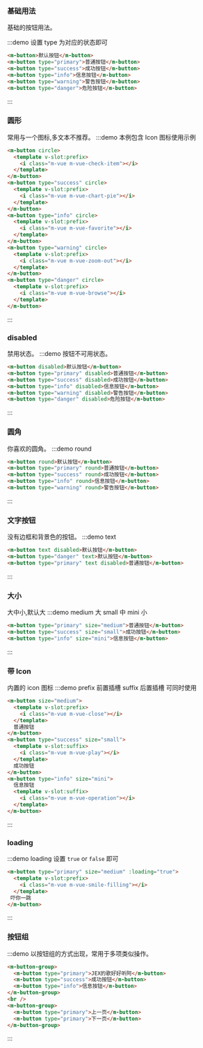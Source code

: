 ### 基础用法

基础的按钮用法。

:::demo 设置 type 为对应的状态即可

```html
<m-button>默认按钮</m-button>
<m-button type="primary">普通按钮</m-button>
<m-button type="success">成功按钮</m-button>
<m-button type="info">信息按钮</m-button>
<m-button type="warning">警告按钮</m-button>
<m-button type="danger">危险按钮</m-button>
```

:::

### 圆形

常用与一个图标,多文本不推荐。
:::demo 本例包含 Icon 图标使用示例

```html
<m-button circle>
  <template v-slot:prefix>
    <i class="m-vue m-vue-check-item"></i>
  </template>
</m-button>
<m-button type="success" circle>
  <template v-slot:prefix>
    <i class="m-vue m-vue-chart-pie"></i>
  </template>
</m-button>
<m-button type="info" circle>
  <template v-slot:prefix>
    <i class="m-vue m-vue-favorite"></i>
  </template>
</m-button>
<m-button type="warning" circle>
  <template v-slot:prefix>
    <i class="m-vue m-vue-zoom-out"></i>
  </template>
</m-button>
<m-button type="danger" circle>
  <template v-slot:prefix>
    <i class="m-vue m-vue-browse"></i>
  </template>
</m-button>
```

:::

### disabled

禁用状态。
:::demo 按钮不可用状态。

```html
<m-button disabled>默认按钮</m-button>
<m-button type="primary" disabled>普通按钮</m-button>
<m-button type="success" disabled>成功按钮</m-button>
<m-button type="info" disabled>信息按钮</m-button>
<m-button type="warning" disabled>警告按钮</m-button>
<m-button type="danger" disabled>危险按钮</m-button>
```

:::

### 圆角

你喜欢的圆角。
:::demo round

```html
<m-button round>默认按钮</m-button>
<m-button type="primary" round>普通按钮</m-button>
<m-button type="success" round>成功按钮</m-button>
<m-button type="info" round>信息按钮</m-button>
<m-button type="warning" round>警告按钮</m-button>
```

:::

### 文字按钮

没有边框和背景色的按钮。
:::demo text

```html
<m-button text disabled>默认按钮</m-button>
<m-button type="danger" text>默认按钮</m-button>
<m-button type="primary" text disabled>普通按钮</m-button>
```

:::

### 大小

大中小,默认大
:::demo medium 大 small 中 mini 小

```html
<m-button type="primary" size="medium">普通按钮</m-button>
<m-button type="success" size="small">成功按钮</m-button>
<m-button type="info" size="mini">信息按钮</m-button>
```

:::

### 带 Icon

内置的 icon 图标
:::demo prefix 前置插槽 suffix 后置插槽 可同时使用

```html
<m-button size="medium">
  <template v-slot:prefix>
    <i class="m-vue m-vue-close"></i>
  </template>
  普通按钮
</m-button>
<m-button type="success" size="small">
  <template v-slot:suffix>
    <i class="m-vue m-vue-play"></i>
  </template>
  成功按钮
</m-button>
<m-button type="info" size="mini">
  信息按钮
  <template v-slot:suffix>
    <i class="m-vue m-vue-operation"></i>
  </template>
</m-button>
```

:::

### loading

:::demo loading 设置 `true` or `false` 即可

```html
<m-button type="primary" size="medium" :loading="true">
  <template v-slot:prefix>
    <i class="m-vue m-vue-smile-filling"></i>
  </template>
 吓你一跳
</m-button>

```

:::

### 按钮组

:::demo 以按钮组的方式出现，常用于多项类似操作。

```html
<m-button-group>
  <m-button type="primary">JEX的歌好好听阿</m-button>
  <m-button type="success">成功按钮</m-button>
  <m-button type="info">信息按钮</m-button>
</m-button-group>
<br />
<m-button-group>
  <m-button type="primary">上一页</m-button>
  <m-button type="primary">下一页</m-button>
</m-button-group>
```

:::
